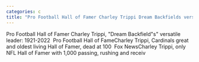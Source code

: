```yaml
---
categories: c
title: "Pro Football Hall of Famer Charley Trippi Dream Backfields versatile leader 19212022  Pro Football Hall of Fame"
---
```

Pro Football Hall of Famer Charley Trippi, "Dream Backfield"s" versatile leader: 1921-2022&nbsp;&nbsp;Pro Football Hall of FameCharley Trippi, Cardinals great and oldest living Hall of Famer, dead at 100&nbsp;&nbsp;Fox NewsCharley Trippi, only NFL Hall of Famer with 1,000 passing, rushing and receiv